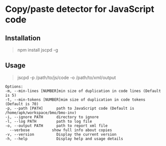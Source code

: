 Copy/paste detector for JavaScript code
=======================================

Installation
------------

> npm install jscpd -g


Usage
-----

> jscpd -p /path/to/js/code -o /path/to/xml/output

    Options:
    -m, --min-lines [NUMBER]min size of duplication in code lines (Default is 5)
    -t, --min-tokens [NUMBER]mim size of duplication in code tokens (Default is 70)
    -p, --path [PATH]      path to JavaScript code (Default is /home/apk/workspace/bmo/bmo-inv)
    -i, --ignore PATH      directory to ignore
    -l, --log PATH         path to log file
    -o, --output PATH      path to report xml file
      --verbose          show full info about copies
    -v, --version          Display the current version
    -h, --help             Display help and usage details